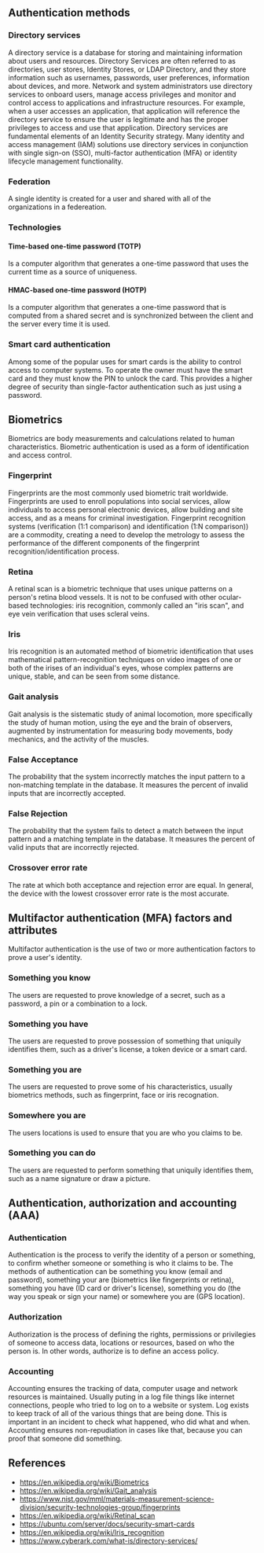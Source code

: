 ## Authentication methods
### Directory services
A directory service is a database for storing and maintaining information about users and resources. Directory Services are often referred to as directories, user stores, Identity Stores, or LDAP Directory, and they store information such as usernames, passwords, user preferences, information about devices, and more. Network and system administrators use directory services to onboard users, manage access privileges and monitor and control access to applications and infrastructure resources. For example, when a user accesses an application, that application will reference the directory service to ensure the user is legitimate and has the proper privileges to access and use that application. Directory services are fundamental elements of an Identity Security strategy. Many identity and access management (IAM) solutions use directory services in conjunction with single sign-on (SSO), multi-factor authentication (MFA) or identity lifecycle management functionality.
### Federation
A single identity is created for a user and shared with all of the organizations in a federeation.
### Technologies
#### Time-based one-time password (TOTP)
Is a computer algorithm that generates a one-time password that uses the current time as a source of uniqueness.
#### HMAC-based one-time password (HOTP)
Is a computer algorithm that generates a one-time password that is computed from a shared secret and is synchronized between the client and the server every time it is used.
### Smart card authentication
Among some of the popular uses for smart cards is the ability to control access to computer systems. To operate the owner must have the smart card and they must know the PIN to unlock the card. This provides a higher degree of security than single-factor authentication such as just using a password.

## Biometrics
Biometrics are body measurements and calculations related to human characteristics. Biometric authentication is used as a form of identification and access control.
### Fingerprint
Fingerprints are the most commonly used biometric trait worldwide.  Fingerprints are used to enroll populations into social services, allow individuals to access personal electronic devices, allow building and site access, and as a means for criminal investigation.  Fingerprint recognition systems (verification (1:1 comparison) and identification (1:N comparison)) are a commodity, creating a need to develop the metrology to assess the performance of the different components of the fingerprint recognition/identification process.
### Retina
A retinal scan is a biometric technique that uses unique patterns on a person's retina blood vessels. It is not to be confused with other ocular-based technologies: iris recognition, commonly called an "iris scan", and eye vein verification that uses scleral veins.
### Iris
Iris recognition is an automated method of biometric identification that uses mathematical pattern-recognition techniques on video images of one or both of the irises of an individual's eyes, whose complex patterns are unique, stable, and can be seen from some distance.
### Gait analysis
Gait analysis is the sistematic study of animal locomotion, more specifically the study of human motion, using the eye and the brain of observers, augmented by instrumentation for measuring body movements, body mechanics, and the activity of the muscles.
### False Acceptance
The probability that the system incorrectly matches the input pattern to a non-matching template in the database. It measures the percent of invalid inputs that are incorrectly accepted.
### False Rejection
The probability that the system fails to detect a match between the input pattern and a matching template in the database. It measures the percent of valid inputs that are incorrectly rejected.
### Crossover error rate
The rate at which both acceptance and rejection error are equal. In general, the device with the lowest crossover error rate is the most accurate.

## Multifactor authentication (MFA) factors and attributes
Multifactor authentication is the use of two or more authentication factors to prove a user's identity.
### Something you know
The users are requested to prove knowledge of a secret, such as a password, a pin or a combination to a lock.
### Something you have
The users are requested to prove possession of something that uniquily identifies them, such as a driver's license, a token device or a smart card.
### Something you are
The users are requested to prove some of his characteristics, usually biometrics methods, such as fingerprint, face or iris recognation.
### Somewhere you are
The users locations is used to ensure that you are who you claims to be.
### Something you can do
The users are requested to perform something that uniquily identifies them, such as a name signature or draw a picture.


## Authentication, authorization and accounting (AAA)

### Authentication
Authentication is the process to verify the identity of a person or something, to confirm whether someone or something is who it claims to be. The methods of authentication can be something you know (email and password), something your are (biometrics like fingerprints or retina), something you have (ID card or driver's license), something you do (the way you speak or sign your name) or somewhere you are (GPS location).

### Authorization
Authorization is the process of defining the rights, permissions or privilegies of someone to access data, locations or resources, based on who the person is. In other words, authorize is to define an access policy.

### Accounting
Accounting ensures the tracking of data, computer usage and network resources is maintained. Usually puting in a log file things like internet connections, people who tried to log on to a website or system. Log exists to keep track of all of the various things that are being done. This is important in an incident to check what happened, who did what and when. Accounting ensures non-repudiation in cases like that, because you can proof that someone did something.

## References
- https://en.wikipedia.org/wiki/Biometrics
- https://en.wikipedia.org/wiki/Gait_analysis
- https://www.nist.gov/mml/materials-measurement-science-division/security-technologies-group/fingerprints
- https://en.wikipedia.org/wiki/Retinal_scan
- https://ubuntu.com/server/docs/security-smart-cards
- https://en.wikipedia.org/wiki/Iris_recognition
- https://www.cyberark.com/what-is/directory-services/
